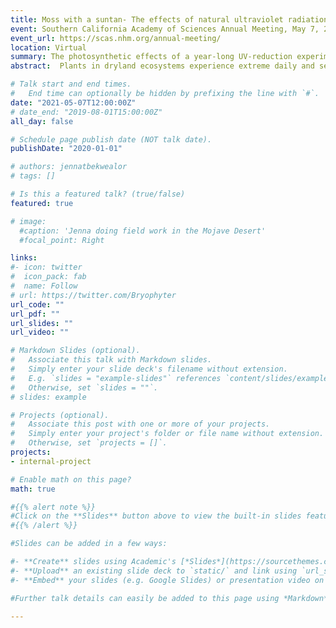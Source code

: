 ```yaml
---
title: Moss with a suntan- The effects of natural ultraviolet radiation on the Mojave Desert moss 𝙎𝙮𝙣𝙩𝙧𝙞𝙘𝙝𝙞𝙖 𝙘𝙖𝙣𝙞𝙣𝙚𝙧𝙫𝙞𝙨
event: Southern California Academy of Sciences Annual Meeting, May 7, 2021
event_url: https://scas.nhm.org/annual-meeting/
location: Virtual
summary: The photosynthetic effects of a year-long UV-reduction experiment on natural populations of Syntrichia caninervis.
abstract:  Plants in dryland ecosystems experience extreme daily and seasonal fluctuations in light, temperature, and water availability. We used an in-situ field experiment to uncover the effects of natural and reduced levels of UV radiation on plant color, photosynthetic biology, and the transcriptome in the desiccation-tolerant desert moss Syntrichia caninervis. We tested the hypotheses that: (1) S. caninervis plants develop a darkly pigmented suntan in the presence of UV radiation, and thus will be less darkly pigmented when UV is removed, (2) S. caninervis dissipates excess sunlight in a sustained manner while dry and unable to perform photosynthesis, and (3) a reduction of UV radiation will result in improved recovery of photosynthetic efficiency. UV-filtering windows and UV-transmitting controls windows were placed over S. caninervis cushions in the Mojave Desert for one year before plants were collected and analyzed. All field-collected plants had extremely low photosynthetic efficiency after initial rehydration but recovered over eight days in lab-simulated winter conditions. UV-filtered plants had lower photosynthetic efficiency during recovery, higher concentrations of photoprotective pigments and antioxidants such as zeaxanthin and tocopherols, and lower concentrations neoxanthin and chlorophyll b than plants exposed to near natural UV levels. Furthermore, UV-filtered plants were significantly greener than UV-transmitted or un-manipulated site reference plants, which were dark brown as is characteristic of this species. Field-grown S. caninervis underwent sustained thermal quenching that took days to relax and for efficient photosynthesis to resume. Reduction of solar UV radiation adversely affected recovery of photosynthetic efficiency following rehydration.

# Talk start and end times.
#   End time can optionally be hidden by prefixing the line with `#`.
date: "2021-05-07T12:00:00Z"
# date_end: "2019-08-01T15:00:00Z"
all_day: false

# Schedule page publish date (NOT talk date).
publishDate: "2020-01-01"

# authors: jennatbekwealor
# tags: []

# Is this a featured talk? (true/false)
featured: true

# image:
  #caption: 'Jenna doing field work in the Mojave Desert'
  #focal_point: Right

links:
#- icon: twitter
#  icon_pack: fab
#  name: Follow
# url: https://twitter.com/Bryophyter
url_code: ""
url_pdf: ""
url_slides: ""
url_video: ""

# Markdown Slides (optional).
#   Associate this talk with Markdown slides.
#   Simply enter your slide deck's filename without extension.
#   E.g. `slides = "example-slides"` references `content/slides/example-slides.md`.
#   Otherwise, set `slides = ""`.
# slides: example

# Projects (optional).
#   Associate this post with one or more of your projects.
#   Simply enter your project's folder or file name without extension.
#   Otherwise, set `projects = []`.
projects:
- internal-project

# Enable math on this page?
math: true

#{{% alert note %}}
#Click on the **Slides** button above to view the built-in slides feature.
#{{% /alert %}}

#Slides can be added in a few ways:

#- **Create** slides using Academic's [*Slides*](https://sourcethemes.com/academic/docs/managing-content/#create-slides) feature and link using `slides` parameter in the front matter of the talk file
#- **Upload** an existing slide deck to `static/` and link using `url_slides` parameter in the front matter of the talk file
#- **Embed** your slides (e.g. Google Slides) or presentation video on this page using [shortcodes](https://sourcethemes.com/academic/docs/writing-markdown-latex/).

#Further talk details can easily be added to this page using *Markdown* and $\rm \LaTeX$ math code.

---
```


